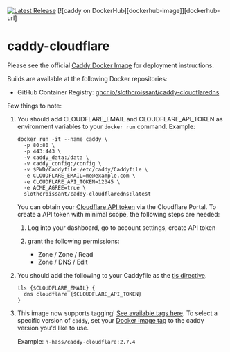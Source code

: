 [![Latest Release][version-image]][version-url]
[![caddy on DockerHub][dockerhub-image]][dockerhub-url]

# caddy-cloudflare

Please see the official [Caddy Docker Image](https://hub.docker.com/_/caddy) for deployment instructions.

Builds are available at the following Docker repositories:

* GitHub Container Registry: [ghcr.io/slothcroissant/caddy-cloudflaredns](https://ghcr.io/n-hass/caddy-cloudflare)

Few things to note: 

1. You should add CLOUDFLARE_EMAIL and CLOUDFLARE_API_TOKEN as environment variables to your `docker run` command. Example:

      ```
      docker run -it --name caddy \
        -p 80:80 \
        -p 443:443 \
        -v caddy_data:/data \
        -v caddy_config:/config \
        -v $PWD/Caddyfile:/etc/caddy/Caddyfile \
        -e CLOUDFLARE_EMAIL=me@example.com \
        -e CLOUDFLARE_API_TOKEN=12345 \
        -e ACME_AGREE=true \
        slothcroissant/caddy-cloudflaredns:latest
      ```
      
      You can obtain your [Cloudflare API token](https://support.cloudflare.com/hc/en-us/articles/200167836-Managing-API-Tokens-and-Keys) via the Cloudflare Portal. To create a API token with minimal scope, the following steps are needed:

   1. Log into your dashboard, go to account settings, create API token
   2. grant the following permissions:

      * Zone / Zone / Read
      * Zone / DNS / Edit
      
2. You should add the following to your Caddyfile as the [tls directive](https://caddyserver.com/docs/caddyfile/directives/tls#tls). 

   ```
   tls {$CLOUDFLARE_EMAIL} { 
     dns cloudflare {$CLOUDFLARE_API_TOKEN}
   }
   ```

3. This image now supports tagging! [See available tags here](https://hub.docker.com/r/n-hass/caddy-cloudflare/tags). To select a specific version of `caddy`, set your [Docker image tag](https://docs.docker.com/engine/reference/run/#imagetag) to the caddy version you'd like to use. 

   Example: `n-hass/caddy-cloudflare:2.7.4`

[version-image]: https://img.shields.io/github/v/release/n-hass/caddy-cloudflare?style=for-the-badge
[version-url]: https://github.com/n-hass/caddy-cloudflare/releases

[gh-actions-image]: https://img.shields.io/github/actions/workflow/status/n-hass/caddy-cloudflare/main.yml?style=for-the-badge
[gh-actions-url]: https://github.com/n-hass/caddy-cloudflare/actions
